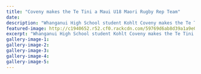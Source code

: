 ```yaml
---
title: "Coveny makes the Te Tini a Maui U18 Maori Rugby Rep Team"
date: 
description: "Whanganui High School student Kohlt Coveny makes the Te Tini a Maui U18 Maori Rugby Rep Team..."
featured-image: http://c1940652.r52.cf0.rackcdn.com/59769d6ab8d39a1a9e000b07/Maori-Rugby-Rep-emblem-Kohlt-Coveny-July-2017.jpg
excerpt: "Whanganui High School student Kohlt Coveny makes the Te Tini a Maui U18 Maori Rugby Rep Team."
gallery-image-1: 
gallery-image-2: 
gallery-image-3: 
gallery-image-4: 
gallery-image-5: 
---
```

